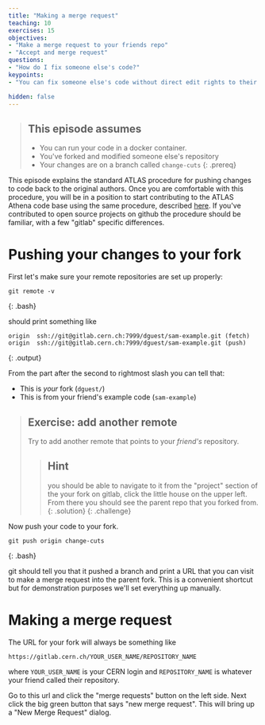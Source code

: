 ```yaml
---
title: "Making a merge request"
teaching: 10
exercises: 15
objectives:
- "Make a merge request to your friends repo"
- "Accept and merge request"
questions:
- "How do I fix someone else's code?"
keypoints:
- "You can fix someone else's code without direct edit rights to their repository"

hidden: false
---
```


> ## This episode assumes
>
> - You can run your code in a docker container.
> - You've forked and modified someone else's repository
> - Your changes are on a branch called `change-cuts`
{: .prereq}

This episode explains the standard ATLAS procedure for pushing changes
to code back to the original authors. Once you are comfortable with this procedure,
you will be in a position to start contributing to the ATLAS Athena code base
using the same procedure, described [here](https://atlassoftwaredocs.web.cern.ch/gittutorial/).
If you've contributed to open source projects on github the procedure should be familiar, with a few
"gitlab" specific differences.

# Pushing your changes to your fork

First let's make sure your remote repositories are set up properly:

~~~
git remote -v
~~~
{: .bash}

should print something like

~~~
origin	ssh://git@gitlab.cern.ch:7999/dguest/sam-example.git (fetch)
origin	ssh://git@gitlab.cern.ch:7999/dguest/sam-example.git (push)
~~~
{: .output}

From the part after the second to rightmost slash you can tell that:
- This is _your_ fork (`dguest/`)
- This is from your friend's example code (`sam-example`)

> ## Exercise: add another remote
>
> Try to add another remote that points to your _friend's_ repository.
>
> > ## Hint
> > you should be able to navigate to it from the "project" section
> > of the your fork on gitlab, click the little house on the upper left.
> > From there you should see the parent repo that you forked from.
> {: .solution}
{: .challenge}

Now push your code to your fork.
~~~
git push origin change-cuts
~~~
{: .bash}

git should tell you that it pushed a branch and print a URL that you
can visit to make a merge request into the parent fork. This is a
convenient shortcut but for demonstration purposes we'll set
everything up manually.

# Making a merge request

The URL for your fork will always be something like

~~~
https://gitlab.cern.ch/YOUR_USER_NAME/REPOSITORY_NAME
~~~

where `YOUR_USER_NAME` is your CERN login and `REPOSITORY_NAME` is
whatever your friend called their repository.

Go to this url and click the "merge requests" button on the left
side. Next click the big green button that says "new merge request". This will bring up a "New Merge Request" dialog.
